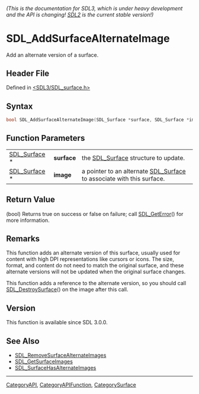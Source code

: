 ###### (This is the documentation for SDL3, which is under heavy development and the API is changing! [SDL2](https://wiki.libsdl.org/SDL2/) is the current stable version!)
# SDL_AddSurfaceAlternateImage

Add an alternate version of a surface.

## Header File

Defined in [<SDL3/SDL_surface.h>](https://github.com/libsdl-org/SDL/blob/main/include/SDL3/SDL_surface.h)

## Syntax

```c
bool SDL_AddSurfaceAlternateImage(SDL_Surface *surface, SDL_Surface *image);
```

## Function Parameters

|                              |             |                                                                                      |
| ---------------------------- | ----------- | ------------------------------------------------------------------------------------ |
| [SDL_Surface](SDL_Surface) * | **surface** | the [SDL_Surface](SDL_Surface) structure to update.                                  |
| [SDL_Surface](SDL_Surface) * | **image**   | a pointer to an alternate [SDL_Surface](SDL_Surface) to associate with this surface. |

## Return Value

(bool) Returns true on success or false on failure; call
[SDL_GetError](SDL_GetError)() for more information.

## Remarks

This function adds an alternate version of this surface, usually used for
content with high DPI representations like cursors or icons. The size,
format, and content do not need to match the original surface, and these
alternate versions will not be updated when the original surface changes.

This function adds a reference to the alternate version, so you should call
[SDL_DestroySurface](SDL_DestroySurface)() on the image after this call.

## Version

This function is available since SDL 3.0.0.

## See Also

- [SDL_RemoveSurfaceAlternateImages](SDL_RemoveSurfaceAlternateImages)
- [SDL_GetSurfaceImages](SDL_GetSurfaceImages)
- [SDL_SurfaceHasAlternateImages](SDL_SurfaceHasAlternateImages)

----
[CategoryAPI](CategoryAPI), [CategoryAPIFunction](CategoryAPIFunction), [CategorySurface](CategorySurface)

